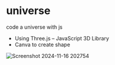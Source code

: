 # universe
code a universe with js

+ Using Three.js – JavaScript 3D Library
+ Canva to create shape

![Screenshot 2024-11-16 202754](https://github.com/user-attachments/assets/ed292d46-9678-4e7f-bbaa-f85c6d9d2f92)
